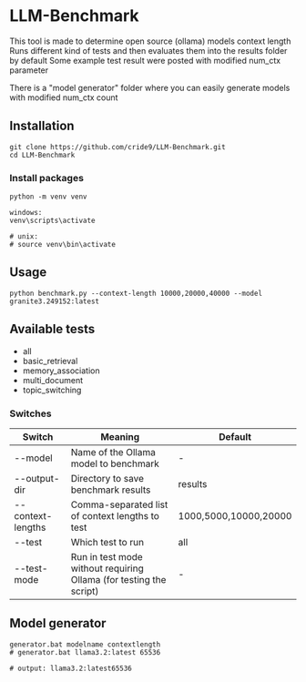 # LLM-Benchmark
This tool is made to determine open source (ollama) models context length
Runs different kind of tests and then evaluates them into the results folder by default
Some example test result were posted with modified num_ctx parameter

There is a "model generator" folder where you can easily generate models with modified num_ctx count

## Installation
```
git clone https://github.com/cride9/LLM-Benchmark.git
cd LLM-Benchmark
```

### Install packages
```
python -m venv venv

windows:
venv\scripts\activate

# unix:
# source venv\bin\activate
```

## Usage
```
python benchmark.py --context-length 10000,20000,40000 --model granite3.249152:latest
```

## Available tests
- all
- basic_retrieval
- memory_association
- multi_document
- topic_switching

### Switches
| Switch   | Meaning | Default |
| -------- | ------- | ------- |
| --model  | Name of the Ollama model to benchmark    | - |
| --output-dir | Directory to save benchmark results     | results |
| --context-lengths    | Comma-separated list of context lengths to test    | 1000,5000,10000,20000 |
| --test    | Which test to run    | all |
| --test-mode    | Run in test mode without requiring Ollama (for testing the script)    | - |

## Model generator
```
generator.bat modelname contextlength
# generator.bat llama3.2:latest 65536

# output: llama3.2:latest65536
```